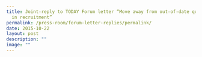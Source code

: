 ```yaml
---
title: Joint‑reply to TODAY Forum letter “Move away from out‑of‑date questions
  in recruitment”
permalink: /press-room/forum-letter-replies/permalink/
date: 2015-10-22
layout: post
description: ""
image: ""
---
```

